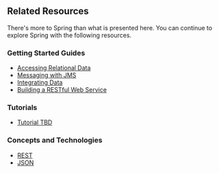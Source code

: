 ## Related Resources

There's more to Spring than what is presented here. You can continue to explore Spring with the following resources.

### Getting Started Guides

* [Accessing Relational Data][gs-relational-data-access]
* [Messaging with JMS][gs-messaging-jms]
* [Integrating Data][gs-integration]
* [Building a RESTful Web Service][gs-rest-service]

[gs-relational-data-access]: /guides/gs/relational-data-access/content
[gs-messaging-jms]: /guides/gs/messaging-jms/content
[gs-integration]: /guides/gs/integration/content
[gs-rest-service]: /guides/gs/rest-service/content

### Tutorials

* [Tutorial TBD][tut-tbd]

[tut-tbd]: /guides/tutorials/tbd

### Concepts and Technologies

* [REST][u-rest]
* [JSON][u-json]

[u-rest]: /understanding/rest
[u-json]: /understanding/json
